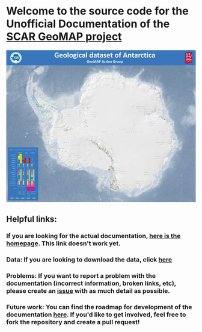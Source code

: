 # Welcome to the source code for the Unofficial Documentation of the [SCAR GeoMAP project](https://www.scar.org/science/geomap/about/)
![geomap_img](documentation/docs_site/docs/assets/geomap.jpg)
## Helpful links:
### If you are looking for the actual documentation, [here is the homepage](). **This link doesn't work yet.**
### **Data:** If you are looking to download the data, click [here](https://data.gns.cri.nz/ata_geomap/index.html?content=/mapservice/Content/antarctica/Download.html)

### **Problems:** If you want to report a problem with the documentation (incorrect information, broken links, etc), please create an [issue](https://github.com/selkind/GeoMap/issues) with as much detail as possible.

### **Future work:** You can find the roadmap for development of the documentation [here](https://github.com/selkind/GeoMap/projects/2). If you'd like to get involved, feel free to fork the repository and create a pull request!